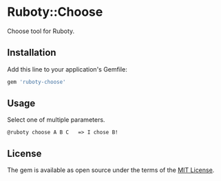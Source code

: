 # Ruboty::Choose

Choose tool for Ruboty.

## Installation

Add this line to your application's Gemfile:

```ruby
gem 'ruboty-choose'
```

## Usage

Select one of multiple parameters.

```
@ruboty choose A B C   => I chose B!
```

## License

The gem is available as open source under the terms of the [MIT License](http://opensource.org/licenses/MIT).

